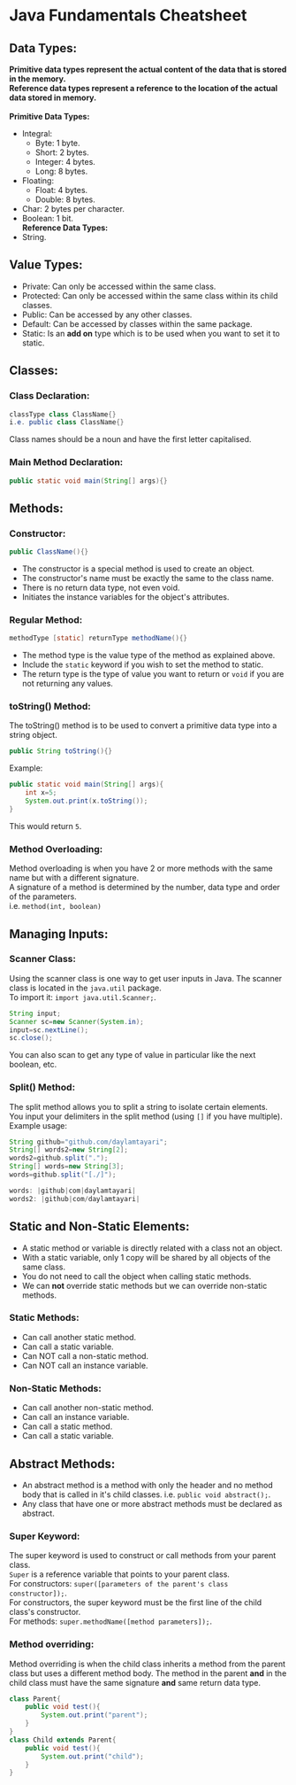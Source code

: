 # Java Fundamentals Cheatsheet

## Data Types:
**Primitive data types represent the actual content of the data that is stored in the memory.**  
**Reference data types represent a reference to the location of the actual data stored in memory.**  
<br>
**Primitive Data Types:**
- Integral:
    - Byte: 1 byte.
    - Short: 2 bytes.
    - Integer: 4 bytes.
    - Long: 8 bytes.
- Floating:
    - Float: 4 bytes.
    - Double: 8 bytes.
- Char: 2 bytes per character.
- Boolean: 1 bit.  
**Reference Data Types:**  
- String.

## Value Types:
- Private: Can only be accessed within the same class.
- Protected: Can only be accessed within the same class within its child classes.
- Public: Can be accessed by any other classes.
- Default: Can be accessed by classes within the same package.
- Static: Is an **add on** type which is to be used when you want to set it to static.

## Classes:
### Class Declaration:
```java
classType class ClassName{}
i.e. public class ClassName{}
```
Class names should be a noun and have the first letter capitalised.
### Main Method Declaration:
```java
public static void main(String[] args){}
```

## Methods:
### Constructor:
```java
public ClassName(){}
```
- The constructor is a special method is used to create an object.
- The constructor's name must be exactly the same to the class name.
- There is no return data type, not even void.
- Initiates the instance variables for the object's attributes.
### Regular Method:
```java
methodType [static] returnType methodName(){}
```
- The method type is the value type of the method as explained above.
- Include the `static` keyword if you wish to set the method to static.
- The return type is the type of value you want to return or `void` if you are not returning any values.
### toString() Method:
The toString() method is to be used to convert a primitive data type into a string object.
```java
public String toString(){}
```
Example:
```java 
public static void main(String[] args){
    int x=5;
    System.out.print(x.toString());
}
```
This would return `5`.
### Method Overloading:
Method overloading is when you have 2 or more methods with the same name but with a different signature.  
A signature of a method is determined by the number, data type and order of the parameters.  
i.e. `method(int, boolean)`
## Managing Inputs:
### Scanner Class:
Using the scanner class is one way to get user inputs in Java.
The scanner class is located in the `java.util` package.  
To import it: `import java.util.Scanner;`.
```java
String input;
Scanner sc=new Scanner(System.in);
input=sc.nextLine();
sc.close();
```
You can also scan to get any type of value in particular like the next boolean, etc.
### Split() Method:
The split method allows you to split a string to isolate certain elements.  
You input your delimiters in the split method (using `[]` if you have multiple).  
Example usage:  
```java
String github="github.com/daylamtayari";
String[] words2=new String[2];
words2=github.split(".");
String[] words=new String[3];
words=github.split("[./]");

words: |github|com|daylamtayari|
words2: |github|com/daylamtayari|
```

## Static and Non-Static Elements:
- A static method or variable is directly related with a class not an object.
- With a static variable, only 1 copy will be shared by all objects of the same class.
- You do not need to call the object when calling static methods.
- We can **not** override static methods but we can override non-static methods.
### Static Methods:
- Can call another static method.
- Can call a static variable.
- Can NOT call a non-static method.
- Can NOT call an instance variable.
### Non-Static Methods:
- Can call another non-static method.
- Can call an instance variable.
- Can call a static method.
- Can call a static variable.

## Abstract Methods:
- An abstract method is a method with only the header and no method body that is called in it's child classes. i.e. `public void abstract();`.
- Any class that have one or more abstract methods must be declared as abstract.
### Super Keyword:
The super keyword is used to construct or call methods from your parent class.  
`Super` is a reference variable that points to your parent class.  
For constructors: `super([parameters of the parent's class constructor]);`.  
For constructors, the super keyword must be the first line of the child class's constructor.  
For methods: `super.methodName([method parameters]);`.
### Method overriding:
Method overriding is when the child class inherits a method from the parent class but uses a different method body.
The method in the parent **and** in the child class must have the same signature **and** same return data type.  
```java
class Parent{
    public void test(){
        System.out.print("parent");
    }
}
class Child extends Parent{
    public void test(){
        System.out.print("child");
    }
}
```
